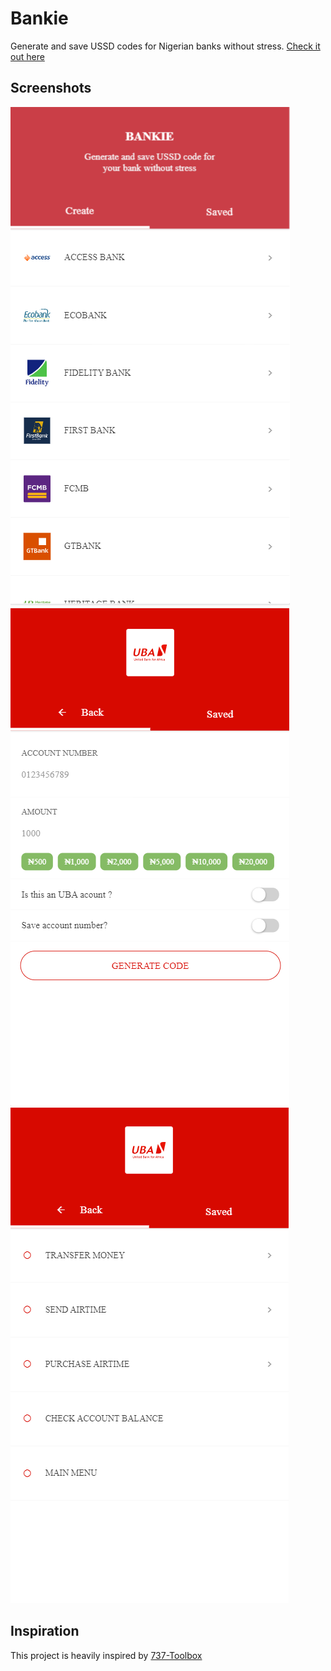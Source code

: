 # Bankie

Generate and save USSD codes for Nigerian banks without stress.
[Check it out here](https://bankie.netlify.com)

## Screenshots
![Bankie](https://github.com/tobyleye/Bankie/blob/master/shot2.png) 
![Bankie 2](https://github.com/tobyleye/Bankie/blob/master/shot1.png) 
![Bankie 3](https://github.com/tobyleye/Bankie/blob/master/shot3.png)

## Inspiration
This project is heavily inspired by [737-Toolbox](https://github.com/fathermerry/737-Toolbox)
